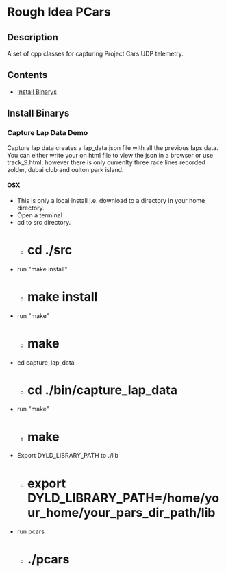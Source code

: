 # Rough Idea PCars

## Description

A set of cpp classes for capturing Project Cars UDP telemetry.

## Contents
* [Install Binarys](#T-Installation)

## <a name="T-Installation"></a>Install Binarys

### Capture Lap Data Demo
Capture lap data creates a lap_data.json file with all the previous laps data.
You can either write your on html file to view the json in a browser or use track_9.html,
however there is only currenlty three race lines recorded zolder, dubai club and oulton park island.
#### OSX
* This is only a local install i.e. download to a directory in your home directory.
* Open a terminal
* cd to src directory. 
  * # cd ./src
* run "make install"
  * # make install
* run "make"
  * # make
* cd capture_lap_data
  * # cd ./bin/capture_lap_data
* run "make"
  * # make
* Export DYLD_LIBRARY_PATH to ./lib
  * # export DYLD_LIBRARY_PATH=/home/your_home/your_pars_dir_path/lib
* run pcars
  * # ./pcars
